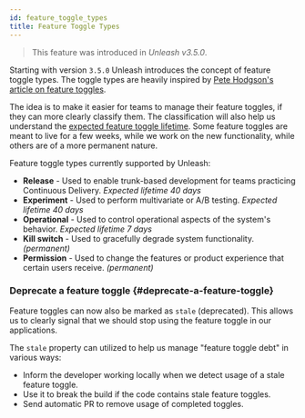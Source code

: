 ```yaml
---
id: feature_toggle_types
title: Feature Toggle Types
---
```


> This feature was introduced in _Unleash v3.5.0_.

Starting with version `3.5.0` Unleash introduces the concept of feature toggle types. The toggle types are heavily inspired by [Pete Hodgson's article on feature toggles](https://martinfowler.com/articles/feature-toggles.html).

The idea is to make it easier for teams to manage their feature toggles, if they can more clearly classify them. The classification will also help us understand the [expected feature toggle lifetime](https://www.getunleash.io/blog/feature-toggle-life-time-best-practices). Some feature toggles are meant to live for a few weeks, while we work on the new functionality, while others are of a more permanent nature.

Feature toggle types currently supported by Unleash:

- **Release** - Used to enable trunk-based development for teams practicing Continuous Delivery. _Expected lifetime 40 days_
- **Experiment** - Used to perform multivariate or A/B testing. _Expected lifetime 40 days_
- **Operational** - Used to control operational aspects of the system's behavior. _Expected lifetime 7 days_
- **Kill switch** - Used to gracefully degrade system functionality. _(permanent)_
- **Permission** - Used to change the features or product experience that certain users receive. _(permanent)_

### Deprecate a feature toggle {#deprecate-a-feature-toggle}

Feature toggles can now also be marked as `stale` (deprecated). This allows us to clearly signal that we should stop using the feature toggle in our applications.

The `stale` property can utilized to help us manage "feature toggle debt" in various ways:

- Inform the developer working locally when we detect usage of a stale feature toggle.
- Use it to break the build if the code contains stale feature toggles.
- Send automatic PR to remove usage of completed toggles.

